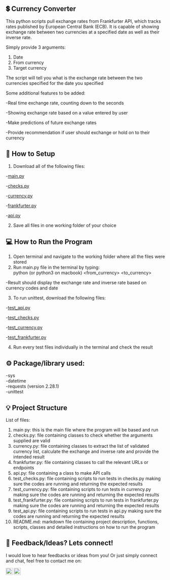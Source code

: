 ## 💲 Currency Converter

This python scripts pull exchange rates from Frankfurter API, which tracks rates published by European Central Bank (ECB). It is capable of showing exchange rate between two currencies at a specified date as well as their inverse rate.

Simply provide 3 arguments:
1. Date
2. From currency
3. Target currency

The script will tell you what is the exchange rate between the two currencies specified for the date you specified

Some additional features to be added:

-Real time exchange rate, counting down to the seconds

-Showing exchange rate based on a value entered by user

-Make predictions of future exchange rates

-Provide recommendation if user should exchange or hold on to their currency

## 🤖 How to Setup

1. Download all of the following files:

-[main.py](/main.py)

-[checks.py](/checks.py)

-[currency.py](/currency.py)

-[frankfurter.py](/frankfurter.py)

-[api.py](/api.py)

2. Save all files in one working folder of your choice

## 💻 How to Run the Program
1. Open terminal and navigate to the working folder where all the files were stored
2. Run main.py file in the terminal by typing:  
python (or python3 on macbook) <file name> <YYYY-MM-DD> <from_currency> <to_currency>  

-Result should display the exchange rate and inverse rate based on currency codes and date 

3. To run unittest, download the following files:  

-[test_api.py](/test_api.py)

-[test_checks.py](/test_checks.py)

-[test_currency.py](/test_currency.py)

-[test_frankfurter.py](/test_frankfurter.py)

4. Run every test files individually in the terminal and check the result
  
## ⚙️ Package/library used:  
-sys  
-datetime  
-requests (version 2.28.1)  
-unittest

## 💡 Project Structure
List of files:  
1. main py: this is the main file where the program will be based and run  
2. checks.py: file containing classes to check whether the arguments supplied are valid  
3. currency.py: file containing classes to extract the list of validated currency list, calculate the exchange and inverse rate and provide the intended result  
4. frankfurter.py: file containing classes to call the relevant URLs or endpoints  
5. api.py: file containing a class to make API calls  
6. test_checks.py: file containing scripts to run tests in checks.py making sure the codes are running and returning the expected results  
7. test_currency.py: file containing scripts to run tests in currency.py making sure the codes are running and returning the expected results  
8. test_frankfurter.py: file containing scripts to run tests in frankfurter.py making sure the codes are running and returning the expected results  
9. test_api.py: file containing scripts to run tests in api.py making sure the codes are running and returning the expected results  
10. README.md: markdown file containing project description, functions, scripts, classes and detailed instructions on how to run the program

## 👨 Feedback/Ideas? Lets connect!

I would love to hear feedbacks or ideas from you! Or just simply connect and chat, feel free to contact me on:

<a href="https://www.linkedin.com/in/michaelyaputra/">
    <img align="left" width="22px" src="https://cdn.jsdelivr.net/npm/simple-icons@v3/icons/linkedin.svg"/>

</a>

<a href="https://github.com/mcyaputra">
    <img align="left" width="22px" src="https://cdn.jsdelivr.net/npm/simple-icons@v3/icons/github.svg" />

</a>


